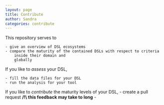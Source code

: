 ```yaml
---
layout: page
title: Contribute
author: Sandra
categories: contribute
---
```


This repository serves to 
	
	- give an overview of DSL ecosystems
	- compare the maturity of the contained DSLs with respect to criteria 
		inside their domain and 
		globally

If you like to _assess_ your DSL,

	- fill the data files for your DSL
	- run the analysis for your tool

If you like to _contribute_ the maturity levels of your DSL,
	- create a pull request __/!\ this feedback may take to long__
	- 


